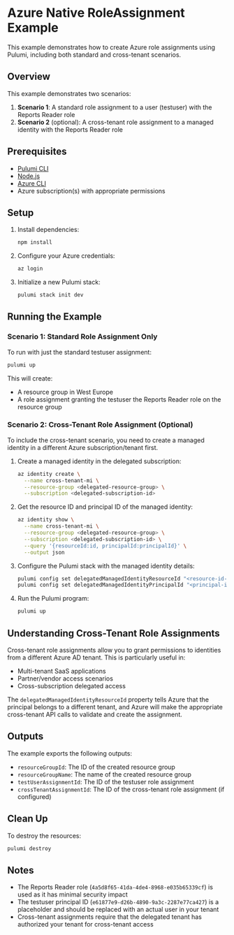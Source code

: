 # Azure Native RoleAssignment Example

This example demonstrates how to create Azure role assignments using Pulumi, including both standard and cross-tenant scenarios.

## Overview

This example demonstrates two scenarios:
1. **Scenario 1**: A standard role assignment to a user (testuser) with the Reports Reader role
2. **Scenario 2** (optional): A cross-tenant role assignment to a managed identity with the Reports Reader role

## Prerequisites

- [Pulumi CLI](https://www.pulumi.com/docs/get-started/install/)
- [Node.js](https://nodejs.org/)
- [Azure CLI](https://docs.microsoft.com/en-us/cli/azure/install-azure-cli)
- Azure subscription(s) with appropriate permissions

## Setup

1. Install dependencies:
   ```bash
   npm install
   ```

2. Configure your Azure credentials:
   ```bash
   az login
   ```

3. Initialize a new Pulumi stack:
   ```bash
   pulumi stack init dev
   ```

## Running the Example

### Scenario 1: Standard Role Assignment Only

To run with just the standard testuser assignment:

```bash
pulumi up
```

This will create:
- A resource group in West Europe
- A role assignment granting the testuser the Reports Reader role on the resource group

### Scenario 2: Cross-Tenant Role Assignment (Optional)

To include the cross-tenant scenario, you need to create a managed identity in a different Azure subscription/tenant first.

1. Create a managed identity in the delegated subscription:
   ```bash
   az identity create \
     --name cross-tenant-mi \
     --resource-group <delegated-resource-group> \
     --subscription <delegated-subscription-id>
   ```

2. Get the resource ID and principal ID of the managed identity:
   ```bash
   az identity show \
     --name cross-tenant-mi \
     --resource-group <delegated-resource-group> \
     --subscription <delegated-subscription-id> \
     --query '{resourceId:id, principalId:principalId}' \
     --output json
   ```

3. Configure the Pulumi stack with the managed identity details:
   ```bash
   pulumi config set delegatedManagedIdentityResourceId "<resource-id-from-step-2>"
   pulumi config set delegatedManagedIdentityPrincipalId "<principal-id-from-step-2>"
   ```

4. Run the Pulumi program:
   ```bash
   pulumi up
   ```

## Understanding Cross-Tenant Role Assignments

Cross-tenant role assignments allow you to grant permissions to identities from a different Azure AD tenant. This is particularly useful in:

- Multi-tenant SaaS applications
- Partner/vendor access scenarios
- Cross-subscription delegated access

The `delegatedManagedIdentityResourceId` property tells Azure that the principal belongs to a different tenant, and Azure will make the appropriate cross-tenant API calls to validate and create the assignment.

## Outputs

The example exports the following outputs:

- `resourceGroupId`: The ID of the created resource group
- `resourceGroupName`: The name of the created resource group
- `testUserAssignmentId`: The ID of the testuser role assignment
- `crossTenantAssignmentId`: The ID of the cross-tenant role assignment (if configured)

## Clean Up

To destroy the resources:

```bash
pulumi destroy
```

## Notes

- The Reports Reader role (`4a5d8f65-41da-4de4-8968-e035b65339cf`) is used as it has minimal security impact
- The testuser principal ID (`e61877e9-d26b-4890-9a3c-2287e77ca427`) is a placeholder and should be replaced with an actual user in your tenant
- Cross-tenant assignments require that the delegated tenant has authorized your tenant for cross-tenant access
